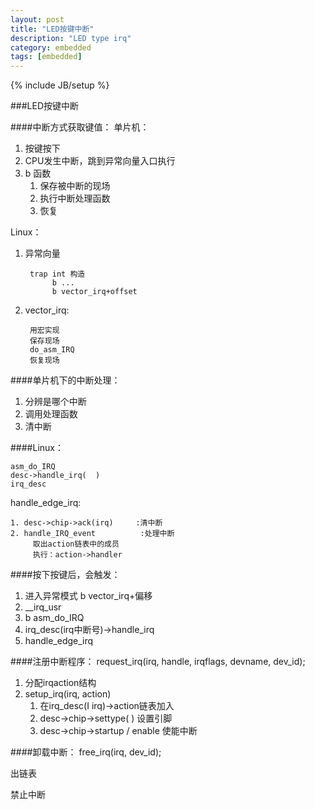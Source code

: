 ```yaml
---
layout: post
title: "LED按键中断"
description: "LED type irq"
category: embedded
tags: [embedded]
---
```

{% include JB/setup %}

###LED按键中断


####中断方式获取键值：
单片机：

1. 按键按下
2. CPU发生中断，跳到异常向量入口执行
3. b 函数
     1. 保存被中断的现场
     2. 执行中断处理函数
     3. 恢复

Linux：

1. 异常向量

	```
     trap int 构造
          b ...
          b vector_irq+offset
	```

2. vector_irq:

	```
     用宏实现
     保存现场
     do_asm_IRQ
     恢复现场
	```
	
####单片机下的中断处理：
1. 分辨是哪个中断
2. 调用处理函数
3. 清中断

####Linux：

```
asm_do_IRQ
desc->handle_irq(  )
irq_desc
```

handle_edge_irq:

```
1. desc->chip->ack(irq)     :清中断
2. handle_IRQ_event          :处理中断
     取出action链表中的成员
     执行：action->handler
```

####按下按键后，会触发：
1. 进入异常模式
     b vector_irq+偏移
2. __irq_usr
3. b asm_do_IRQ
4. irq_desc(irq中断号)->handle_irq
5. handle_edge_irq

####注册中断程序：
request_irq(irq, handle, irqflags, devname, dev_id);

1. 分配irqaction结构
2. setup_irq(irq, action)
     1. 在irq_desc(I irq)->action链表加入
     2. desc->chip->settype( )	设置引脚
     3. desc->chip->startup / enable  使能中断

####卸载中断：
free_irq(irq, dev_id);

出链表

禁止中断

